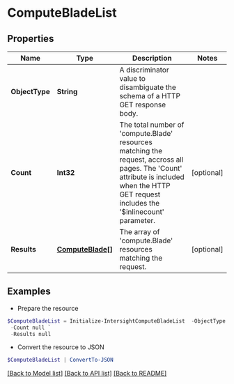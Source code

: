 # ComputeBladeList
## Properties

Name | Type | Description | Notes
------------ | ------------- | ------------- | -------------
**ObjectType** | **String** | A discriminator value to disambiguate the schema of a HTTP GET response body. | 
**Count** | **Int32** | The total number of &#39;compute.Blade&#39; resources matching the request, accross all pages. The &#39;Count&#39; attribute is included when the HTTP GET request includes the &#39;$inlinecount&#39; parameter. | [optional] 
**Results** | [**ComputeBlade[]**](ComputeBlade.md) | The array of &#39;compute.Blade&#39; resources matching the request. | [optional] 

## Examples

- Prepare the resource
```powershell
$ComputeBladeList = Initialize-IntersightComputeBladeList  -ObjectType null `
 -Count null `
 -Results null
```

- Convert the resource to JSON
```powershell
$ComputeBladeList | ConvertTo-JSON
```

[[Back to Model list]](../README.md#documentation-for-models) [[Back to API list]](../README.md#documentation-for-api-endpoints) [[Back to README]](../README.md)

